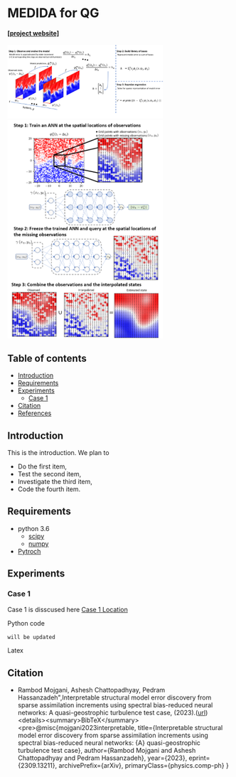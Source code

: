 # MEDIDA for QG

#### [[project website]](http://pedram.rice.edu/team/)
<img src="docs/MEDIDA_QG_Schematic_Steps.png" width="350">
<img src="docs/schematic_interp.png" width="350">

## Table of contents
* [Introduction](#Introduction)
* [Requirements](#Requirements)
* [Experiments](#Experiments)
    * [Case 1](#Case-1)
* [Citation](#Citation)
* [References](#References)

## Introduction
<!-- An abstract length introduction 
	to the project -->
This is the introduction. We plan to
<ul>
<li>Do the first item,</li>
<li>Test the second item,</li>
<li>Investigate the third item,</li>
<li>Code the fourth item.</li>
</ul>

## Requirements
<!-- These are examples,
	add or remove as appropriate -->

- python 3.6
	- [scipy](https://pypi.org/project/scipy/)
	- [numpy](https://pypi.org/project/numpy/)
- [Pytroch](https://pytorch.org/docs/1.11/)

## Experiments
### Case 1
Case 1 is disscused here [Case 1 Location](./experiments/QG) 


Python code

```bash
will be updated
```

Latex 



## Citation
- Rambod Mojgani, Ashesh Chattopadhyay, Pedram Hassanzadeh",Interpretable structural model error discovery from sparse assimilation increments using spectral bias-reduced neural networks: A quasi-geostrophic turbulence test case, (2023).([url]([https://arxiv.org/abs/2309.13211](https://arxiv.org/abs/2309.13211)))<details><summary>BibTeX</summary><pre>@misc{mojgani2023interpretable,
      title={Interpretable structural model error discovery from sparse assimilation increments using spectral bias-reduced neural networks: {A} quasi-geostrophic turbulence test case}, 
      author={Rambod Mojgani and Ashesh Chattopadhyay and Pedram Hassanzadeh},
      year={2023},
      eprint={2309.13211},
      archivePrefix={arXiv},
      primaryClass={physics.comp-ph}
}</pre></details>



